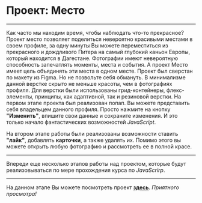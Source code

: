 # Проект: Место
***

Как часто мы находим время, чтобы наблюдать что-то прекрасное? Проект место позволяет поделиться невероятно красивыми местами в своем профиле, за одну минуты Вы можете переместиться из прекрасного и дождливого Питера на самый глубокий каньон Европы, который находится в Дагестане. Фотографии имеют невероятную способность запечатлять моменты, места и события. А проект Место имеет цель объядинять эти места в одном месте. Проект был сверстан по макету из Figma. Но не позвольте себя обмануть. В минимализме данной верстке скрыто не меньше красоты, чем в фотографиях профиля. Для верстки были использованы грид-контейнеры, флекс-элементы, принципы, как адаптивной, так и резиновой верстки. На первом этапе проекта был реализован попап. Вы можете представить себя владельцем данного профиля. Просто нажмите на кнопку **"Изменить"**, впишите свои данные и сохраните изменения. И это только начало фантастических возможностей *JavaScript*. 

На втором этапе работы были реализованы возможности ставить **"лайк"**, добавлять **карточки**, а также удалять их. Помимо этого вы можете открыть любую фотографию и рассмотреть ее в полной красе. 

***
Впереди еще несколько этапов работы над проектом, которые будут реализовываться по мере прохождения курса по *JavaScrirp*.

***

На данном этапе Вы можете посмотреть проект **[здесь](https://elizaveta-obrezkova.github.io/mesto/)**. *Приятного просмотра!*